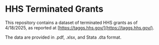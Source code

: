 # HHS Terminated Grants
This repository contains a dataset of terminated HHS grants as of 4/18/2025, as reported at [https://taggs.hhs.gov/](https://taggs.hhs.gov/).

The data are provided in .pdf, .xlsx, and Stata .dta format.
